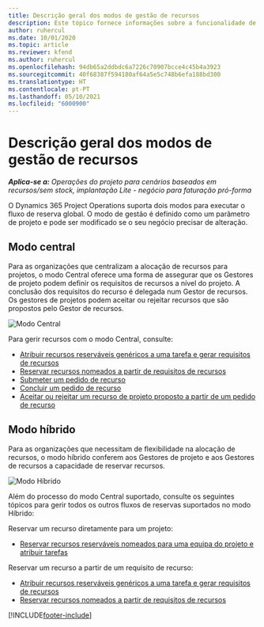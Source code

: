 ```yaml
---
title: Descrição geral dos modos de gestão de recursos
description: Este tópico fornece informações sobre a funcionalidade de gestão de recursos no Dynamics 365 Project Operations.
author: ruhercul
ms.date: 10/01/2020
ms.topic: article
ms.reviewer: kfend
ms.author: ruhercul
ms.openlocfilehash: 94db65a2ddbdc6a7226c70907bcce4c45b4a3923
ms.sourcegitcommit: 40f68387f594180af64a5e5c748b6efa188bd300
ms.translationtype: HT
ms.contentlocale: pt-PT
ms.lasthandoff: 05/10/2021
ms.locfileid: "6000900"
---
```

# <a name="resource-management-modes-overview"></a>Descrição geral dos modos de gestão de recursos

_**Aplica-se a:** Operações do projeto para cenários baseados em recursos/sem stock, implantação Lite - negócio para faturação pró-forma_


O Dynamics 365 Project Operations suporta dois modos para executar o fluxo de reserva global. O modo de gestão é definido como um parâmetro de projeto e pode ser modificado se o seu negócio precisar de alteração.    

## <a name="central-mode"></a>Modo central
Para as organizações que centralizam a alocação de recursos para projetos, o modo Central oferece uma forma de assegurar que os Gestores de projeto podem definir os requisitos de recursos a nível do projeto. A conclusão dos requisitos do recurso é delegada num Gestor de recursos. Os gestores de projetos podem aceitar ou rejeitar recursos que são propostos pelo Gestor de recursos.

![Modo Central](./media/resource-management-central.png)

Para gerir recursos com o modo Central, consulte:

- [Atribuir recursos reserváveis genéricos a uma tarefa e gerar requisitos de recursos](/dynamics365/project-service/assign-generic-bookable-resource)
- [Reservar recursos nomeados a partir de requisitos de recursos](/dynamics365/project-service/book-named-resource)
- [Submeter um pedido de recurso](/dynamics365/project-service/submit-resource-request)
- [Concluir um pedido de recurso](/dynamics365/project-service/resource-management-fulfill-requests)
- [Aceitar ou rejeitar um recurso de projeto proposto a partir de um pedido de recurso](/dynamics365/project-service/accept-reject-proposed-resource)

## <a name="hybrid-mode"></a>Modo híbrido
Para as organizações que necessitam de flexibilidade na alocação de recursos, o modo híbrido conferem aos Gestores de projeto e aos Gestores de recursos a capacidade de reservar recursos.

![Modo Híbrido](./media/resource-management-hybrid.png)

Além do processo do modo Central suportado, consulte os seguintes tópicos para gerir todos os outros fluxos de reservas suportados no modo Híbrido:

Reservar um recurso diretamente para um projeto:
- [Reservar recursos reserváveis nomeados para uma equipa do projeto e atribuir tarefas](/dynamics365/project-service/assign-named-bookable-resource)

Reservar um recurso a partir de um requisito de recurso:
- [Atribuir recursos reserváveis genéricos a uma tarefa e gerar requisitos de recursos](/dynamics365/project-service/assign-generic-bookable-resource)
- [Reservar recursos nomeados a partir de requisitos de recursos](/dynamics365/project-service/book-named-resource)


[!INCLUDE[footer-include](../includes/footer-banner.md)]